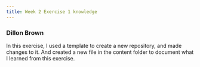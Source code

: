 ```yaml
---
title: Week 2 Exercise 1 knowledge
---
```

### Dillon Brown 

In this exercise, I used a template to create a new repository, and made changes to it. And created a new file in the content folder to document what I learned from this exercise.
